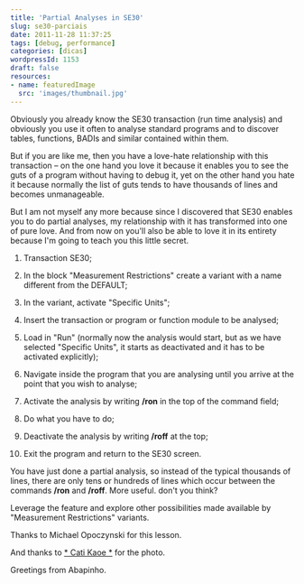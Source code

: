 ```yaml
---
title: 'Partial Analyses in SE30'
slug: se30-parciais
date: 2011-11-28 11:37:25
tags: [debug, performance]
categories: [dicas]
wordpressId: 1153
draft: false
resources:
- name: featuredImage
  src: 'images/thumbnail.jpg'
---
```

Obviously you already know the SE30 transaction (run time analysis) and obviously you use it often to analyse standard programs and to discover tables, functions, BADIs and similar contained within them.

But if you are like me, then you have a love-hate relationship with this transaction – on the one hand you love it because it enables you to see the guts of a program without having to debug it, yet on the other hand you hate it because normally the list of guts tends to have thousands of lines and becomes unmanageable.

But I am not myself any more because since I discovered that SE30 enables you to do partial analyses, my relationship with it has transformed into one of pure love. And from now on you'll also be able to love it in its entirety because I'm going to teach you this little secret.

  1. Transaction SE30;

  2. In the block "Measurement Restrictions" create a variant with a name different from the DEFAULT;

  3. In the variant, activate "Specific Units";

  4. Insert the transaction or program or function module to be analysed;

  5. Load in "Run" (normally now the analysis would start, but as we have selected "Specific Units", it starts as deactivated and it has to be activated explicitly);

  6. Navigate inside the program that you are analysing until you arrive at the point that you wish to analyse;

  7. Activate the analysis by writing **/ron** in the top of the command field;

  8. Do what you have to do;

  9. Deactivate the analysis by writing **/roff** at the top;

  10. Exit the program and return to the SE30 screen.

You have just done a partial analysis, so instead of the typical thousands of lines, there are only tens or hundreds of lines which occur between the commands **/ron** and **/roff**. More useful. don't you think?

Leverage the feature and explore other possibilities made available by "Measurement Restrictions" variants.

Thanks to Michael Opoczynski for this lesson.

And thanks to [* Cati Kaoe *][1] for the photo.

Greetings from Abapinho.

   [1]: http://www.flickr.com/photos/catikaoe/3234711319/in/photostream/
